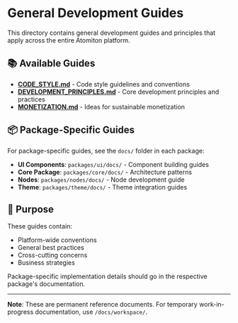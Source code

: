 # General Development Guides

This directory contains general development guides and principles that apply
across the entire Atomiton platform.

## 📚 Available Guides

- **[CODE_STYLE.md](./CODE_STYLE.md)** - Code style guidelines and conventions
- **[DEVELOPMENT_PRINCIPLES.md](./DEVELOPMENT_PRINCIPLES.md)** - Core
  development principles and practices
- **[MONETIZATION.md](./MONETIZATION.md)** - Ideas for sustainable monetization

## 📦 Package-Specific Guides

For package-specific guides, see the `docs/` folder in each package:

- **UI Components**: `packages/ui/docs/` - Component building guides
- **Core Package**: `packages/core/docs/` - Architecture patterns
- **Nodes**: `packages/nodes/docs/` - Node development guide
- **Theme**: `packages/theme/docs/` - Theme integration guides

## 🎯 Purpose

These guides contain:

- Platform-wide conventions
- General best practices
- Cross-cutting concerns
- Business strategies

Package-specific implementation details should go in the respective package's
documentation.

---

**Note**: These are permanent reference documents. For temporary
work-in-progress documentation, use `/docs/workspace/`.

